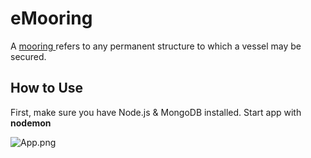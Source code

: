 # eMooring #

A [mooring ](https://en.wikipedia.org/wiki/Mooring_(watercraft))refers to any permanent structure to which a vessel may be secured.

## How to Use ##
First, make sure you have Node.js & MongoDB installed.
Start app with **nodemon**

![App.png](https://bitbucket.org/repo/zrMbeA/images/4243973612-App.png)